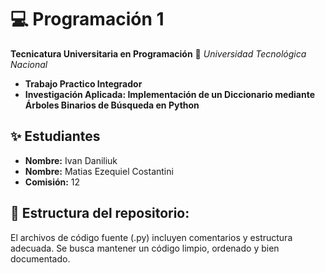 # 💻 Programación 1
**Tecnicatura Universitaria en Programación**
📍 *Universidad Tecnológica Nacional*
- **Trabajo Practico Integrador**
- **Investigación Aplicada: Implementación de un Diccionario mediante Árboles Binarios de Búsqueda en Python**
## ✨ Estudiantes
- **Nombre:** Ivan Daniliuk
- **Nombre:** Matias Ezequiel Costantini
- **Comisión:** 12

## 📌 Estructura del repositorio:

El archivos de código fuente (.py) incluyen comentarios y estructura adecuada.
Se busca mantener un código limpio, ordenado y bien documentado.


